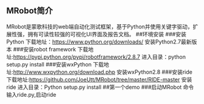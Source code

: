 ## MRobot简介
MRobot是蒙歌科技的web端自动化测试框架，基于Python并使用关键字驱动，扩展性强，拥有可读性较强的可视化UI界面及报告文档。
##环境安装
###安装Python
下载地址：https://www.python.org/downloads/
安装Python2.7最新版本
###安装robot framework
下载地址:https://pypi.python.org/pypi/robotframework/2.8.7
进入目录：python setup.py install
###安装wxPython
下载地址:http://www.wxpython.org/download.php
安装wxPython2.8
###安装ride
下载地址:https://github.com/JoeUtt/MRobot/tree/master/RIDE-master
安装ride
进入目录：Python setup.py install
##第一个demo
###启动MRobot
命令输入ride.py,启动ride



